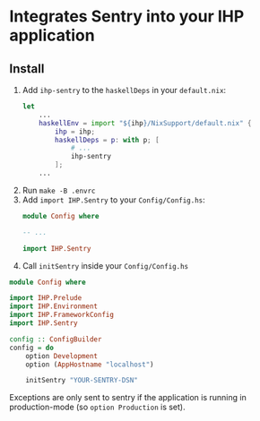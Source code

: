 # Integrates Sentry into your IHP application

## Install


1. Add `ihp-sentry` to the `haskellDeps` in your `default.nix`:
    ```nix
    let
        ...
        haskellEnv = import "${ihp}/NixSupport/default.nix" {
            ihp = ihp;
            haskellDeps = p: with p; [
                # ...
                ihp-sentry
            ];
        ...
    ```
2. Run `make -B .envrc`
3. Add `import IHP.Sentry` to your `Config/Config.hs`:
    ```haskell
    module Config where

    -- ...

    import IHP.Sentry
    ```
4. Call `initSentry` inside your `Config/Config.hs`

```haskell
module Config where

import IHP.Prelude
import IHP.Environment
import IHP.FrameworkConfig
import IHP.Sentry

config :: ConfigBuilder
config = do
    option Development
    option (AppHostname "localhost")

    initSentry "YOUR-SENTRY-DSN"
```

Exceptions are only sent to sentry if the application is running in production-mode (so `option Production` is set).